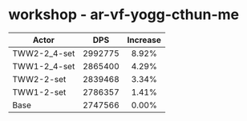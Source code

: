 # workshop - ar-vf-yogg-cthun-me
| Actor | DPS | Increase |
|---|:---:|:---:|
|TWW2-2_4-set|2992775|8.92%|
|TWW1-2_4-set|2865400|4.29%|
|TWW2-2-set|2839468|3.34%|
|TWW1-2-set|2786357|1.41%|
|Base|2747566|0.00%|
